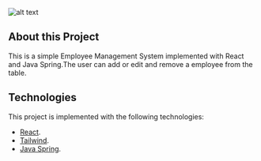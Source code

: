 ![alt text](https://github.com/zisispa/contact-keeper/blob/master/homepage.PNG?raw=true)

## About this Project

This is a simple Employee Management System implemented with React and Java Spring.The user can add or edit and remove a employee from the table.

## Technologies

This project is implemented with the following technologies:

- [React](https://reactjs.org/).
- [Tailwind](https://tailwindcss.com/).
- [Java Spring](https://spring.io/).
